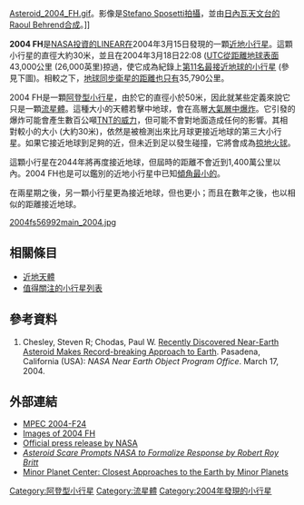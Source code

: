 [Asteroid_2004_FH.gif](https://zh.wikipedia.org/wiki/File:Asteroid_2004_FH.gif "fig:Asteroid_2004_FH.gif")。影像是[Stefano
Sposetti拍攝](https://zh.wikipedia.org/wiki/Stefano_Sposetti "wikilink")，並由[日內瓦天文台的](https://zh.wikipedia.org/wiki/日內瓦天文台 "wikilink")[Raoul
Behrend合成](https://zh.wikipedia.org/wiki/Raoul_Behrend "wikilink")。\]\]

**2004
FH**是[NASA投資的](https://zh.wikipedia.org/wiki/美國國家航空暨太空總署 "wikilink")[LINEAR在](../Page/林肯近地小行星研究小組.md "wikilink")2004年3月15日發現的一顆[近地小行星](../Page/近地小行星.md "wikilink")。這顆小行星的直徑大約30米，並且在2004年3月18日22:08
([UTC從距離地球表面](https://zh.wikipedia.org/wiki/協調世界時 "wikilink")43,000公里
(26,000英里)掠過，使它成為紀錄上[第11名最接近地球的小行星](https://zh.wikipedia.org/wiki/值得關注的小行星列表#曾經非常接近地球的小行星 "wikilink")
(參見下圖)。相較之下，[地球同步衛星的距離也只有](https://zh.wikipedia.org/wiki/地球同步衛星 "wikilink")35,790公里。

2004
FH是一顆[阿登型小行星](https://zh.wikipedia.org/wiki/阿登型小行星 "wikilink")，由於它的直徑小於50米，因此就某些定義來說它只是一顆[流星體](https://zh.wikipedia.org/wiki/流星體 "wikilink")。這種大小的天體若擊中地球，會在高層[大氣層中爆炸](https://zh.wikipedia.org/wiki/地球大氣層 "wikilink")。它引發的爆炸可能會產生數百公噸[TNT的威力](https://zh.wikipedia.org/wiki/黃色炸藥 "wikilink")，但可能不會對地面造成任何的影響。其相對較小的大小
(大約30米)，依然是被檢測出來比月球更接近地球的第三大小行星。如果它接近地球到足夠的近，但未近到足以發生碰撞，它將會成為[掠地火球](../Page/掠地火球.md "wikilink")。

這顆小行星在2044年將再度接近地球，但屆時的距離不會近到1,400萬公里以內。2004
FH也是可以鑑別的近地小行星中已知[傾角最小的](https://zh.wikipedia.org/wiki/傾角 "wikilink")。

在兩星期之後，另一顆小行星更為接近地球，但也更小；而且在數年之後，也以相似的距離接近地球。

[2004fs56992main_2004.jpg](https://zh.wikipedia.org/wiki/File:2004fs56992main_2004.jpg "fig:2004fs56992main_2004.jpg")

## 相關條目

  - [近地天體](https://zh.wikipedia.org/wiki/近地天體 "wikilink")
  - [值得關注的小行星列表](../Page/值得關注的小行星列表.md "wikilink")

## 參考資料

1.  Chesley, Steven R; Chodas, Paul W. [Recently Discovered Near-Earth
    Asteroid Makes Record-breaking Approach to
    Earth](http://neo.jpl.nasa.gov/news/news142.html). Pasadena,
    California (USA): *NASA Near Earth Object Program Office*. March 17,
    2004.

## 外部連結

  - [MPEC 2004-F24](http://www.minorplanetcenter.org/mpec/K04/K04F24.html)
  - [Images of 2004 FH](http://www.klet.org/klenot//html/2004fh.html)
  - [Official press release by
    NASA](http://neo.jpl.nasa.gov/news/news142.html)
  - [*Asteroid Scare Prompts NASA to Formalize Response by Robert Roy
    Britt*](http://www.space.com/scienceastronomy/asteroid_warning_040322.html)
  - [Minor Planet Center: Closest Approaches to the Earth by Minor
    Planets](http://www.minorplanetcenter.org/iau/lists/Closest.html)

[Category:阿登型小行星](https://zh.wikipedia.org/wiki/Category:阿登型小行星 "wikilink")
[Category:流星體](https://zh.wikipedia.org/wiki/Category:流星體 "wikilink")
[Category:2004年發現的小行星](https://zh.wikipedia.org/wiki/Category:2004年發現的小行星 "wikilink")